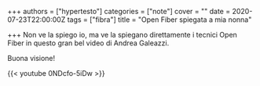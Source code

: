 +++
authors = ["hypertesto"]
categories = ["note"]
cover = ""
date = 2020-07-23T22:00:00Z
tags = ["fibra"]
title = "Open Fiber spiegata a mia nonna"

+++
Non ve la spiego io, ma ve la spiegano direttamente i tecnici Open Fiber in questo gran bel video di Andrea Galeazzi.

Buona visione!

{{< youtube 0NDcfo-5iDw >}}
